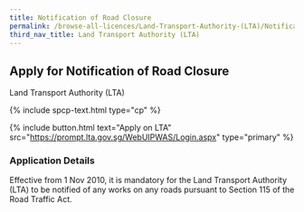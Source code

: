 ```yaml
---
title: Notification of Road Closure
permalink: /browse-all-licences/Land-Transport-Authority-(LTA)/Notification-of-Road-Closure
third_nav_title: Land Transport Authority (LTA)
---
```


## Apply for Notification of Road Closure

Land Transport Authority (LTA)

{% include spcp-text.html type="cp" %}

{% include button.html text="Apply on LTA" src="https://prompt.lta.gov.sg/WebUIPWAS/Login.aspx" type="primary" %}

### Application Details

<p>Effective from 1 Nov 2010, it is mandatory for the Land Transport Authority (LTA) to be notified of any works on any roads pursuant to Section 115 of the Road Traffic Act.</p>

